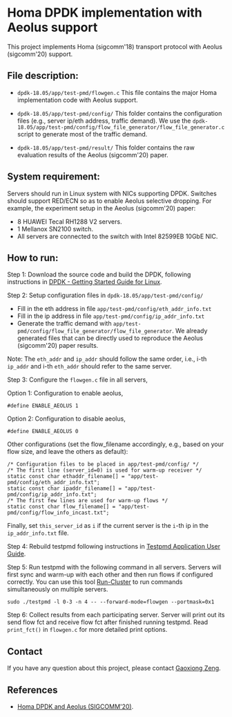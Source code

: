 # Homa DPDK implementation with Aeolus support
This project implements Homa (sigcomm'18) transport protocol with Aeolus (sigcomm'20) support.

## File description:
- ```dpdk-18.05/app/test-pmd/flowgen.c```
This file contains the major Homa implementation code with Aeolus support.

- ```dpdk-18.05/app/test-pmd/config/```
This folder contains the configuration files (e.g., server ip/eth address, traffic demand). We use the ```dpdk-18.05/app/test-pmd/config/flow_file_generator/flow_file_generator.c``` script to generate most of the traffic demand. 

- ```dpdk-18.05/app/test-pmd/result/```
This folder contains the raw evaluation results of the Aeolus (sigcomm'20) paper.

## System requirement:
Servers should run in Linux system with NICs supporting DPDK. Switches should support RED/ECN so as to enable Aeolus selective dropping. For example, the experiment setup in the Aeolus (sigcomm'20) paper: 
* 8 HUAWEI Tecal RH1288 V2 servers.
* 1 Mellanox SN2100 switch.
* All servers are connected to the switch with Intel 82599EB 10GbE NIC.

## How to run:
Step 1: Download the source code and build the DPDK, following instructions in [DPDK - Getting Started Guide for Linux](http://doc.dpdk.org/guides/linux_gsg/build_dpdk.html).

Step 2: Setup configuration files in ```dpdk-18.05/app/test-pmd/config/```
* Fill in the eth address in file ```app/test-pmd/config/eth_addr_info.txt```
* Fill in the ip address in file ```app/test-pmd/config/ip_addr_info.txt```
* Generate the traffic demand with ```app/test-pmd/config/flow_file_generator/flow_file_generator```. We already generated files that can be directly used to reproduce the Aeolus (sigcomm'20) paper results.

Note: The ```eth_addr``` and ```ip_addr``` should follow the same order, i.e., i-th ```ip_addr``` and i-th ```eth_addr``` should refer to the same server.

Step 3: Configure the ```flowgen.c``` file in all servers,

Option 1: Configuration to enable aeolus,
```
#define ENABLE_AEOLUS 1
```

Option 2: Configuration to disable aeolus,
```
#define ENABLE_AEOLUS 0
```

Other configurations (set the flow_filename accordingly, e.g., based on your flow size, and leave the others as default):
```
/* Configuration files to be placed in app/test-pmd/config/ */
/* The first line (server_id=0) is used for warm-up receiver */
static const char ethaddr_filename[] = "app/test-pmd/config/eth_addr_info.txt";
static const char ipaddr_filename[] = "app/test-pmd/config/ip_addr_info.txt";
/* The first few lines are used for warm-up flows */
static const char flow_filename[] = "app/test-pmd/config/flow_info_incast.txt";
```

Finally, set ```this_server_id``` as ```i``` if the current server is the ```i```-th ip in the ```ip_addr_info.txt``` file.

Step 4: Rebuild testpmd following instructions in [Testpmd Application User Guide](https://doc.dpdk.org/guides/testpmd_app_ug/build_app.html).

Step 5: Run testpmd with the following command in all servers. Servers will first sync and warm-up with each other and then run flows if configured correctly. You can use this tool [Run-Cluster](https://github.com/gaoxiongzeng/Run-Cluster) to run commands simultaneously on multiple servers.

```sudo ./testpmd -l 0-3 -n 4 -- --forward-mode=flowgen --portmask=0x1```

Step 6: Collect results from each participating server. Server will print out its send flow fct and receive flow fct after finished running testpmd. Read ```print_fct()``` in ```flowgen.c``` for more detailed print options.

## Contact
If you have any question about this project, please contact [Gaoxiong Zeng](http://gaoxiongzeng.github.io/).

## References
- [Homa DPDK and Aeolus (SIGCOMM'20)](https://github.com/gaoxiongzeng/dpdk-18.05).
